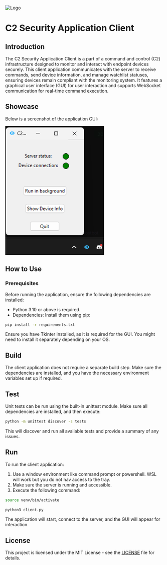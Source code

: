 ![Logo](images/blueeye.ico)

# C2 Security Application Client 

## Introduction
The C2 Security Application Client is a part of a command and control (C2) infrastructure designed to monitor and interact with endpoint devices securely. This client application communicates with the server to receive commands, send device information, and manage watchlist statuses, ensuring devices remain compliant with the monitoring system. It features a graphical user interface (GUI) for user interaction and supports WebSocket communication for real-time command execution.

## Showcase
Below is a screenshot of the application GUI:

![Client GUI](images/showcase.png)

## How to Use
### Prerequisites
Before running the application, ensure the following dependencies are installed:

- Python 3.10 or above is required.
- Dependencies: Install them using pip:

```bash
pip install -r requirements.txt
```

Ensure you have Tkinter installed, as it is required for the GUI. You might need to install it separately depending on your OS.

## Build
The client application does not require a separate build step. Make sure the dependencies are installed, and you have the necessary environment variables set up if required.

## Test
Unit tests can be run using the built-in unittest module. Make sure all dependencies are installed, and then execute:

```bash
python -m unittest discover -s tests
```
This will discover and run all available tests and provide a summary of any issues.

## Run
To run the client application:
1. Use a window environment like command prompt or powershell. WSL will work but you do not hav access to the tray.
2. Make sure the server is running and accessible.
3. Execute the following command:

```bash
source venv/bin/activate
```

```bash
python3 client.py
```

The application will start, connect to the server, and the GUI will appear for interaction.

## License
This project is licensed under the MIT License - see the [LICENSE](LICENSE) file for details.
